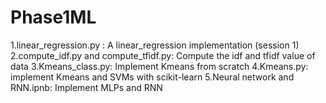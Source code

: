 # Phase1ML
1.linear_regression.py : A linear_regression implementation (session 1)<space><space>
2.compute_idf.py and compute_tfidf.py: Compute the idf and tfidf value of data<space><space>
3.Kmeans_class.py: Implement Kmeans from scratch<space><space>
4.Kmeans.py: implement Kmeans and SVMs with scikit-learn<space><space>
5.Neural network and RNN.ipnb: Implement MLPs and RNN
